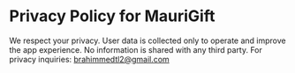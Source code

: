 # Privacy Policy for MauriGift

We respect your privacy. User data is collected only to operate and improve the app experience.
No information is shared with any third party.
For privacy inquiries: brahimmedtl2@gmail.com
